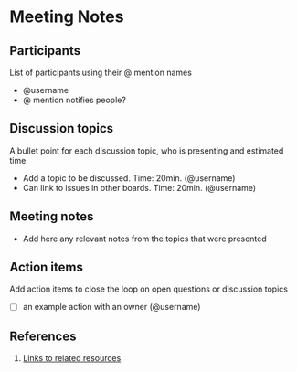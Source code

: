 # Meeting Notes

## Participants

List of participants using their @ mention names

- @username
- @ mention notifies people?

## Discussion topics

A bullet point for each discussion topic, who is presenting and estimated time

- Add a topic to be discussed. Time: 20min. (@username)
- Can link to issues in other boards. Time: 20min. (@username)

## Meeting notes

- Add here any relevant notes from the topics that were presented

## Action items

Add action items to close the loop on open questions or discussion topics

- [ ] an example action with an owner (@username)

## References

1. [Links to related resources](https://github.com)

